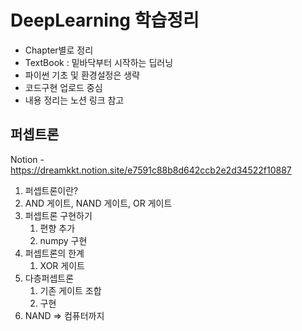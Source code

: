 # DeepLearning 학습정리
- Chapter별로 정리
- TextBook : 밑바닥부터 시작하는 딥러닝
- 파이썬 기초 및 환경설정은 생략
- 코드구현 업로드 중심
- 내용 정리는 노션 링크 참고
## 퍼셉트론
Notion - https://dreamkkt.notion.site/e7591c88b8d642ccb2e2d34522f10887
1. 퍼셉트론이란?
2. AND 게이트, NAND 게이트, OR 게이트
3. 퍼셉트론 구현하기
   1. 편향 추가
   2. numpy 구현
4. 퍼셉트론의 한계
   1. XOR 게이트
5. 다층퍼셉트론
   1. 기존 게이트 조합
   2. 구현
6. NAND => 컴퓨터까지
